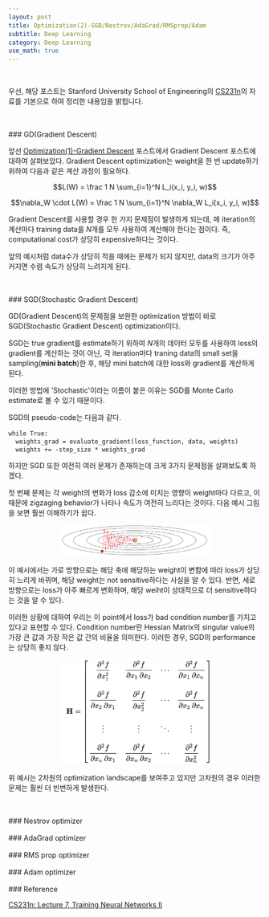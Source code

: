 ```yaml
---
layout: post
title: Optimization(2)-SGD/Nestrov/AdaGrad/RMSprop/Adam
subtitle: Deep Learning
category: Deep Learning
use_math: true
---
```


<br>

우선, 해당 포스트는
Stanford University School of Engineering의 [CS231n](https://www.youtube.com/watch?v=_JB0AO7QxSA&list=PLC1qU-LWwrF64f4QKQT-Vg5Wr4qEE1Zxk&index=7)의 자료를 기본으로 하여 정리한 내용임을 밝힙니다.

<br>
<br>
### GD(Gradient Descent)

앞선 [Optimization(1)-Gradient Descent](https://kjhov195.github.io/2020-01-02-optimization_1/) 포스트에서 Gradient Descent 포스트에 대하여 살펴보았다. Gradient Descent optimization는 weight을 한 번 update하기 위하여 다음과 같은 계산 과정이 필요하다.

$$L(W) = \frac 1 N \sum_{i=1}^N L_i(x_i, y_i, w)$$

$$\nabla_W \cdot L(W) = \frac 1 N \sum_{i=1}^N \nabla_W L_i(x_i, y_i, w)$$


Gradient Descent를 사용할 경우 한 가지 문제점이 발생하게 되는데, 매 iteration의 계산마다 training data를 $N$개를 모두 사용하여 계산해야 한다는 점이다. 즉, computational cost가 상당히 expensive하다는 것이다.

앞의 예시처럼 data수가 상당히 적을 때에는 문제가 되지 않지만, data의 크기가 아주 커지면 수렴 속도가 상당히 느려지게 된다.


<br>
<br>
### SGD(Stochastic Gradient Descent)

GD(Gradient Descent)의 문제점을 보완한 optimization 방법이 바로 SGD(Stochastic Gradient Descent) optimization이다.

SGD는 true gradient를 estimate하기 위하여 $N$개의 데이터 모두를 사용하여 loss의 gradient를 계산하는 것이 아닌, 각 iteration마다 traning data의 small set을 sampling(__mini batch__)한 후, 해당 mini batch에 대한 loss와 gradient를 계산하게 된다.

이러한 방법에 'Stochastic'이라는 이름이 붙은 이유는 SGD를 Monte Carlo estimate로 볼 수 있기 때문이다.

SGD의 pseudo-code는 다음과 같다.

```
while True:
  weights_grad = evaluate_gradient(loss_function, data, weights)
  weights += -step_size * weights_grad
```

하지만 SGD 또한 여전히 여러 문제가 존재하는데 크게 3가지 문제점을 살펴보도록 하겠다.

첫 번째 문제는 각 weight의 변화가 loss 감소에 미치는 영향이 weight마다 다르고, 이 때문에 zigzaging behavior가 나타나 속도가 여전히 느리다는 것이다. 다음 예시 그림을 보면 훨씬 이해하기가 쉽다.

<center><img src = '/post_img/200102/image8.png' width="300"/></center>

이 예시에서는 가로 방향으로는 해당 축에 해당하는 weight이 변함에 따라 loss가 상당히 느리게 바뀌며, 해당 weight는 not sensitive하다는 사실을 알 수 있다. 반면, 세로 방향으로는 loss가 아주 빠르게 변화하며, 해당 weiht이 상대적으로 더 sensitive하다는 것을 알 수 있다.

이러한 상황에 대하여 우리는 이 point에서 loss가 bad condition number를 가지고 있다고 표현할 수 있다. Condition number란 Hessian Matrix의 singular value의 가장 큰 값과 가장 작은 값 간의 비율을 의미한다. 이러한 경우, SGD의 performance는 상당히 좋지 않다.

<center><img src = '/post_img/200102/image9.png' width="300"/></center>

위 예시는 2차원의 optimization landscape를 보여주고 있지만 고차원의 경우 이러한 문제는 훨씬 더 빈번하게 발생한다.






<br>
<br>
### Nestrov optimizer

<br>
<br>
### AdaGrad optimizer

<br>
<br>
### RMS prop optimizer

<br>
<br>
### Adam optimizer


<br>
<br>
### Reference

[CS231n: Lecture 7, Training Neural Networks II](https://www.youtube.com/watch?v=_JB0AO7QxSA&list=PLC1qU-LWwrF64f4QKQT-Vg5Wr4qEE1Zxk&index=7)
